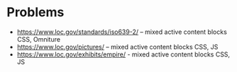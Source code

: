 Problems
========

* https://www.loc.gov/standards/iso639-2/ – mixed active content blocks CSS, Omniture
* https://www.loc.gov/pictures/ – mixed active content blocks CSS, JS
* https://www.loc.gov/exhibits/empire/ - mixed active content blocks CSS, JS
